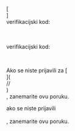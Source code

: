 [<br host>]<br action>verifikacijski kod:<br code>

<br url><br action>verifikacijski kod:

<br code>

Ako se niste prijavili za [<br host>](<br protocol>//<br host>)<br action>, zanemarite ovu poruku.

ako se niste prijavili<br url><br action>, zanemarite ovu poruku.
